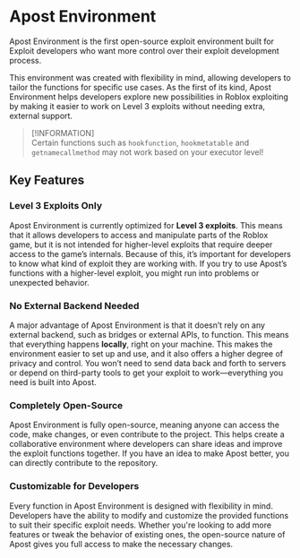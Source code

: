 # Apost Environment

Apost Environment is the first open-source exploit environment built for Exploit developers who want more control over their exploit development process.

This environment was created with flexibility in mind, allowing developers to tailor the functions for specific use cases. As the first of its kind, Apost Environment helps developers explore new possibilities in Roblox exploiting by making it easier to work on Level 3 exploits without needing extra, external support.

> [!INFORMATION]  
> Certain functions such as `hookfunction`, `hookmetatable` and `getnamecallmethod` may not work based on your executor level!

## Key Features

### Level 3 Exploits Only
Apost Environment is currently optimized for **Level 3 exploits**. This means that it allows developers to access and manipulate parts of the Roblox game, but it is not intended for higher-level exploits that require deeper access to the game’s internals. Because of this, it’s important for developers to know what kind of exploit they are working with. If you try to use Apost’s functions with a higher-level exploit, you might run into problems or unexpected behavior.

### No External Backend Needed
A major advantage of Apost Environment is that it doesn’t rely on any external backend, such as bridges or external APIs, to function. This means that everything happens **locally**, right on your machine. This makes the environment easier to set up and use, and it also offers a higher degree of privacy and control. You won’t need to send data back and forth to servers or depend on third-party tools to get your exploit to work—everything you need is built into Apost.

### Completely Open-Source
Apost Environment is fully open-source, meaning anyone can access the code, make changes, or even contribute to the project. This helps create a collaborative environment where developers can share ideas and improve the exploit functions together. If you have an idea to make Apost better, you can directly contribute to the repository.

### Customizable for Developers
Every function in Apost Environment is designed with flexibility in mind. Developers have the ability to modify and customize the provided functions to suit their specific exploit needs. Whether you're looking to add more features or tweak the behavior of existing ones, the open-source nature of Apost gives you full access to make the necessary changes.

